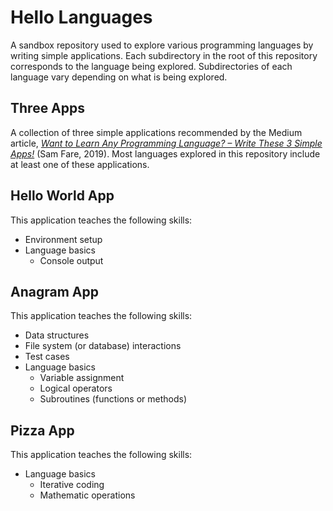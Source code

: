 # Hello Languages

A sandbox repository used to explore various programming languages by writing simple applications. Each subdirectory in the root of this repository corresponds to the language being explored. Subdirectories of each language vary depending on what is being explored.

## Three Apps

A collection of three simple applications recommended by the Medium article, *[Want to Learn Any Programming Language? – Write These 3 Simple Apps!](https://medium.com/@samuel.fare/want-to-learn-any-programming-language-write-these-3-simple-apps-5af8cd119921)* (Sam Fare, 2019). Most languages explored in this repository include at least one of these applications.

## Hello World App

This application teaches the following skills:

- Environment setup
- Language basics
  - Console output

## Anagram App

This application teaches the following skills:

- Data structures
- File system (or database) interactions
- Test cases
- Language basics
  - Variable assignment
  - Logical operators
  - Subroutines (functions or methods)

## Pizza App

This application teaches the following skills:

- Language basics
  - Iterative coding
  - Mathematic operations
